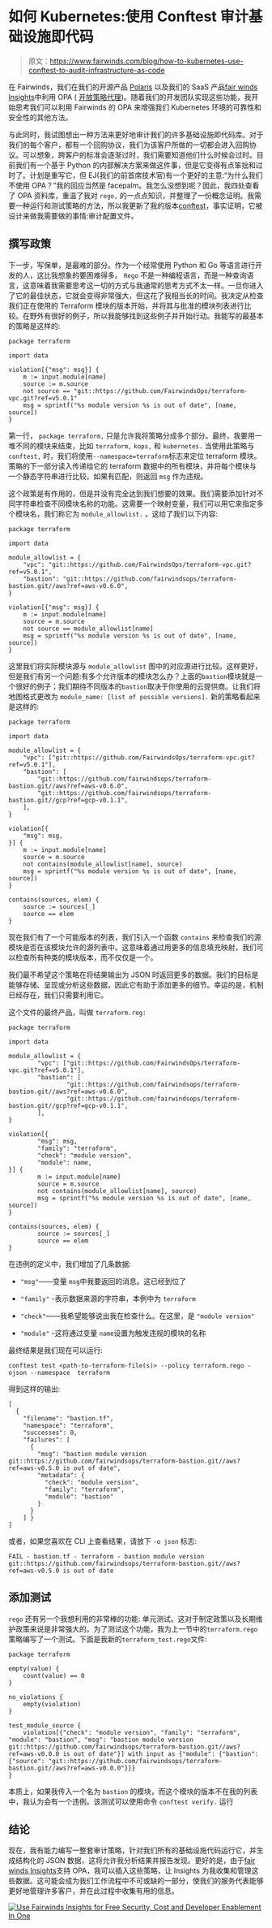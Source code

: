 # 如何 Kubernetes:使用 Conftest 审计基础设施即代码

> 原文：<https://www.fairwinds.com/blog/how-to-kubernetes-use-conftest-to-audit-infrastructure-as-code>

 在  Fairwinds，我们在我们的开源产品  [Polaris](https://github.com/fairwindsops/polaris "Fairwinds Polaris") 以及我们的 SaaS 产品[fair winds Insights](/insights "Fairwinds Insights")中利用 OPA ( [开放策略代理](https://www.openpolicyagent.org/ "Open Policy Agent"))。随着我们的开发团队实现这些功能，我开始思考我们可以利用 Fairwinds 的 OPA 来增强我们 Kubernetes 环境的可靠性和安全性的其他方法。

与此同时，我试图想出一种方法来更好地审计我们的许多基础设施即代码库。对于我们的每个客户，都有一个回购协议，我们为该客户所做的一切都会进入回购协议。可以想象，跨客户的标准会逐渐过时，我们需要知道他们什么时候会过时。目前我们有一个基于 Python 的内部解决方案来做这件事，但是它变得有点笨拙和过时了。计划是重写它，但 EJ(我们的前首席技术官)有一个更好的主意:“为什么我们不使用 OPA？”我的回应当然是 facepalm。我怎么没想到呢？因此，我四处查看了 OPA 资料库，重温了我对  `rego,` 的一点点知识，并整理了一份概念证明。我需要一种运行和测试策略的方法，所以我更新了我的版本[conftest](https://github.com/open-policy-agent/conftest "conftest")，事实证明，它被设计来做我需要做的事情:审计配置文件。

## 撰写政策

下一步，写保单，是最难的部分。作为一个经常使用 Python 和 Go 等语言进行开发的人，这比我想象的要困难得多。  `Rego` 不是一种编程语言，而是一种查询语言，这意味着我需要思考这一切的方式与我通常的思考方式不太一样。一旦你进入了它的最佳状态，它就会变得非常强大，但这花了我相当长的时间。我决定从检查我们正在使用的 Terraform 模块的版本开始，并将其与批准的模块列表进行比较。在野外有很好的例子，所以我能够找到这些例子并开始行动。我能写的最基本的策略是这样的:

```
package terraform

import data

violation[{"msg": msg}] {
    m := input.module[name]
    source := m.source
    not source == "git::https://github.com/FairwindsOps/terraform-vpc.git?ref=v5.0.1"
    msg = sprintf("%s module version %s is out of date", [name, source])
}
```

第一行，  `package terraform,` 只是允许我将策略分成多个部分。最终，我要用一堆不同的模块来结束，比如  `terraform,` `kops,` 和 `kubernetes.` 当使用此策略与 `conftest,` 时，我们将使用`--namespace=terraform`标志来定位 terraform 模块。策略的下一部分读入传递给它的 terraform 数据中的所有模块，并将每个模块与一个静态字符串进行比较。如果有匹配，则返回  `msg` 作为违规。

这个政策是有作用的，但是并没有完全达到我们想要的效果。我们需要添加针对不同字符串检查不同模块名称的功能。这需要一个映射变量，我们可以用它来指定多个模块名，我们称它为  `module_allowlist.` ，这给了我们以下内容:

```
package terraform

import data

module_allowlist = {
    "vpc": "git::https://github.com/FairwindsOps/terraform-vpc.git?ref=v5.0.1",
    "bastion": "git::https://github.com/fairwindsops/terraform-bastion.git//aws?ref=aws-v0.6.0",
}

violation[{"msg": msg}] {
    m := input.module[name]
    source = m.source
    not source == module_allowlist[name]
    msg = sprintf("%s module version %s is out of date", [name, source])
} 
```

这里我们将实际模块源与  `module_allowlist` 图中的对应源进行比较。这样更好，但是我们有另一个问题:有多个允许版本的模块怎么办？上面的`bastion`模块就是一个很好的例子；我们期待不同版本的`bastion`取决于你使用的云提供商。让我们将地图格式更改为  `module_name: [list of possible versions].` 新的策略看起来是这样的:

```
package terraform

import data

module_allowlist = {
    "vpc": ["git::https://github.com/FairwindsOps/terraform-vpc.git?ref=v5.0.1"],
    "bastion": [
        "git::https://github.com/fairwindsops/terraform-bastion.git//aws?ref=aws-v0.6.0",
        "git::https://github.com/fairwindsops/terraform-bastion.git//gcp?ref=gcp-v0.1.1",
    ],
}

violation[{
    "msg": msg,
}] {
    m := input.module[name]
    source = m.source
    not contains(module_allowlist[name], source)
    msg = sprintf("%s module version %s is out of date", [name, source])
}

contains(sources, elem) {
    source := sources[_]
    source == elem
} 
```

现在我们有了一个可能版本的列表，我们引入一个函数  `contains` 来检查我们的源模块是否在该模块允许的源列表中。这意味着通过用更多的信息填充映射，我们可以检查所有种类的模块版本，而不仅仅是一个。

我们最不希望这个策略在将结果输出为 JSON 时返回更多的数据。我们的目标是能够存储、呈现或分析这些数据，因此它有助于添加更多的细节。幸运的是，机制已经存在，我们只需要利用它。

这个文件的最终产品，叫做  `terraform.reg:`

```
package terraform

import data

module_allowlist = {
        "vpc": ["git::https://github.com/FairwindsOps/terraform-vpc.git?ref=v5.0.1"],
        "bastion": [
                "git::https://github.com/fairwindsops/terraform-bastion.git//aws?ref=aws-v0.6.0",
                "git::https://github.com/fairwindsops/terraform-bastion.git//gcp?ref=gcp-v0.1.1",
        ],
}

violation[{
        "msg": msg,
        "family": "terraform",
        "check": "module version",
        "module": name,
}] {
        m := input.module[name]
        source = m.source
        not contains(module_allowlist[name], source)
        msg = sprintf("%s module version %s is out of date", [name, source])
}

contains(sources, elem) {
        source := sources[_]
        source == elem
} 
```

在违例的定义中，我们增加了几条数据:

*   `"msg"`——变量 `msg`中我要返回的消息。这已经到位了

*   `"family"` -表示数据来源的字符串，本例中为  `terraform`

*   `"check"`——我希望能够说出我在检查什么。在这里，是  `"module version"`

*   `"module"` -这将通过变量  `name`设置为触发违规的模块的名称

最终结果是我们现在可以运行:

```
conftest test <path-to-terraform-file(s)> --policy terraform.rego -ojson --namespace  terraform
```

得到这样的输出:

```
[
  {
    "filename": "bastion.tf",
    "namespace": "terraform",
    "successes": 0,
    "failures": [
      {
        "msg": "bastion module version git::https://github.com/fairwindsops/terraform-bastion.git//aws?ref=aws-v0.5.0 is out of date",
        "metadata": {
          "check": "module version",
          "family": "terraform",
          "module": "bastion"
        }
      }
    ] }
] 
```

或者，如果您喜欢在 CLI 上查看结果，请放下  `-o json` 标志:

```
FAIL - bastion.tf - terraform - bastion module version git::https://github.com/fairwindsops/terraform-bastion.git//aws?ref=aws-v0.5.0 is out of date 
```

## 添加测试

`rego` 还有另一个我想利用的非常棒的功能:  单元测试。这对于制定政策以及长期维护政策来说是非常强大的。为了测试这个功能，我为上一节中的`terraform.rego`策略编写了一个测试。下面是我新的`terraform_test.rego`文件:

```
package terraform

empty(value) {
    count(value) == 0
}

no_violations {
    empty(violation)
}

test_module_source {
    violation[{"check": "module version", "family": "terraform", "module": "bastion", "msg": "bastion module version git::https://github.com/fairwindsops/terraform-bastion.git//aws?ref=aws-v0.0.0 is out of date"}] with input as {"module": {"bastion": {"source": "git::https://github.com/fairwindsops/terraform-bastion.git//aws?ref=aws-v0.0.0"}}}
} 
```

本质上，如果我传入一个名为  `bastion` 的模块，而这个模块的版本不在我的列表中，我认为会有一个违例。该测试可以使用命令  `conftest verify.` 运行

## 结论

现在，我有能力编写一整套审计策略，针对我们所有的基础设施代码运行它，并生成结构化的 JSON 数据，这将允许我分析结果并报告发现。更好的是，由于[fair winds Insights](https://www.fairwinds.com/insights "Fairwinds Insights")支持 OPA，我可以插入这些策略，让 Insights 为我收集和管理这些数据。这可能会成为我们工作流程中不可或缺的一部分，使我们的服务代表能够更好地管理许多客户，并在此过程中收集有用的信息。

[![Use Fairwinds Insights for Free Security, Cost and Developer Enablement In One](img/7c86296320eb01b215d8e2755e9c5b9d.png)](https://cta-redirect.hubspot.com/cta/redirect/2184645/34aa4987-a1f9-438a-a145-d7d82d5c479a)